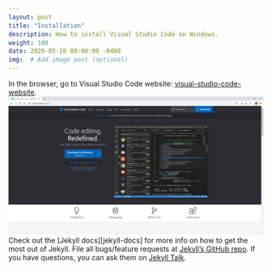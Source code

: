 ```yaml
---
layout: post
title: "Installation"
description: How to install Visual Studio Code on Windows.
weight: 100
date: 2020-05-10 00:00:00 -0400
img:  # Add image post (optional)
---
```

In the browser, go to Visual Studio Code website: [visual-studio-code-website].
![image](/assets/img/VisualStudioCodeWebsite.png)
Check out the [Jekyll docs][jekyll-docs] for more info on how to get the most out of Jekyll. File all bugs/feature requests at [Jekyll’s GitHub repo][jekyll-gh]. If you have questions, you can ask them on [Jekyll Talk][jekyll-talk].

[visual-studio-code-website]: https://code.visualstudio.com
[jekyll-gh]:   https://github.com/jekyll/jekyll
[jekyll-talk]: https://talk.jekyllrb.com/
